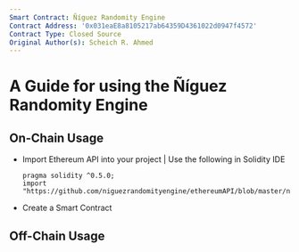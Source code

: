 ```yaml
---
Smart Contract: Ñíguez Randomity Engine
Contract Address: '0x031eaE8a8105217ab64359D4361022d0947f4572'
Contract Type: Closed Source
Original Author(s): Scheich R. Ahmed
---
```


# A Guide for using the Ñíguez Randomity Engine

## On-Chain Usage
- Import Ethereum API into your project | Use the following in Solidity IDE

  ```
  pragma solidity ^0.5.0;
  import "https://github.com/niguezrandomityengine/ethereumAPI/blob/master/nreAPI.sol";
  ```
  
- Create a Smart Contract
  

## Off-Chain Usage

